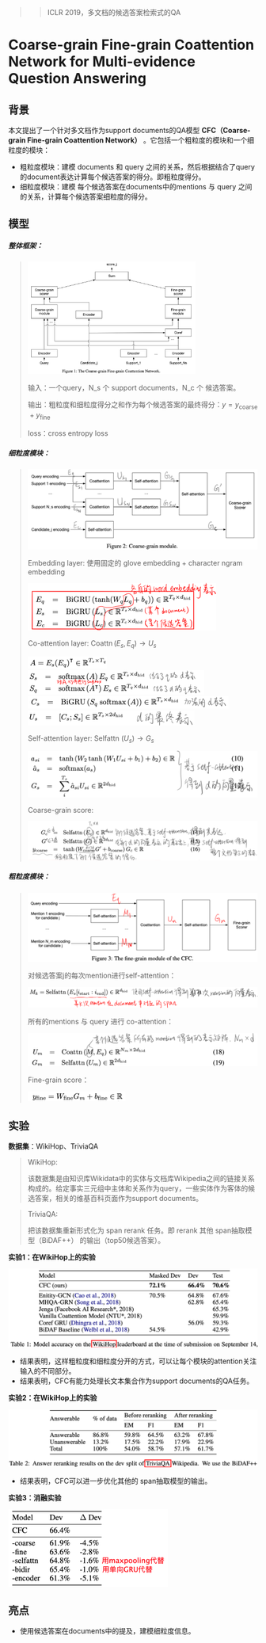 > > ICLR 2019，多文档的候选答案检索式的QA

# Coarse-grain Fine-grain Coattention Network for Multi-evidence Question Answering



## 背景

本文提出了一个针对多文档作为support documents的QA模型 **CFC（Coarse-grain Fine-grain Coattention Network）** 。它包括一个粗粒度的模块和一个细粒度的模块：

- 粗粒度模块：建模 documents 和 query 之间的关系，然后根据结合了query的document表达计算每个候选答案的得分。即粗粒度得分。
- 细粒度模块：建模 每个候选答案在documents中的mentions 与 query 之间的关系，计算每个候选答案细粒度的得分。



## 模型

##### 整体框架：

> <img src="../../images/image-20191228203214594.png" alt="image-20191228203214594" style="zoom:33%;" />
>
> 输入：一个query，N_s 个 support documents，N_c 个 候选答案。
>
> 输出：粗粒度和细粒度得分之和作为每个候选答案的最终得分：$y=y_{\text {coarse }}+y_{\text {fine }}$
>
> loss：cross entropy loss

##### 细粒度模块：

><img src="../../images/image-20191228203540910.png" alt="image-20191228203540910" style="zoom:50%;" />
>
>Embedding layer: 使用固定的 glove embedding + character ngram embedding
>
><img src="../../images/image-20191228203636047.png" alt="image-20191228203636047" style="zoom:50%;" />
>
>Co-attention layer:    $\operatorname{Coattn}\left(E_{s}, E_{q}\right) \rightarrow U_{s}$
>
><img src="../../images/image-20191228203803889.png" alt="image-20191228203803889" style="zoom:50%;" />
>
><img src="../../images/image-20191228203821462.png" alt="image-20191228203821462" style="zoom:50%;" />
>
><img src="../../images/image-20191228203843753.png" alt="image-20191228203843753" style="zoom:50%;" />
>
><img src="../../images/image-20191228203900886.png" alt="image-20191228203900886" style="zoom:50%;" />
>
>Self-attention layer:   $\text { Selfattn }\left(U_{s}\right) \rightarrow G_{s}$
>
><img src="../../images/image-20191228204034165.png" alt="image-20191228204034165" style="zoom:50%;" />
>
>Coarse-grain score:
>
><img src="../../images/image-20191228204227993.png" alt="image-20191228204227993" style="zoom:50%;" />

##### 粗粒度模块：

> <img src="../../images/image-20191228204355914.png" alt="image-20191228204355914" style="zoom:50%;" />
>
> 对候选答案j的每次mention进行self-attention：
>
> <img src="../../images/image-20191228204513592.png" alt="image-20191228204513592" style="zoom:50%;" />
>
> 所有的mentions 与 query 进行 co-attention：
>
> <img src="../../images/image-20191228204640263.png" alt="image-20191228204640263" style="zoom:50%;" />
>
> Fine-grain score：
>
> <img src="../../images/image-20191228204723658.png" alt="image-20191228204723658" style="zoom:50%;" />



## 实验

**数据集**：WikiHop、TriviaQA

>WikiHop:
>
>该数据集是由知识库Wikidata中的实体与文档库Wikipedia之间的链接关系构成的。给定事实三元组中主体和关系作为query，一些实体作为客体的候选答案，相关的维基百科页面作为support documents。

> TriviaQA:
>
> 把该数据集重新形式化为 span rerank 任务。即 rerank 其他 span抽取模型（BiDAF++） 的输出（top50候选答案）。

**实验1：在WikiHop上的实验**

<img src="../../images/image-20191228210809601.png" alt="image-20191228210809601" style="zoom:50%;" />

- 结果表明，这样粗粒度和细粒度分开的方式，可以让每个模块的attention关注输入的不同部分。
- 结果表明，CFC有能力处理长文本集合作为support documents的QA任务。

**实验2：在WikiHop上的实验**

<img src="../../images/image-20191228212337680.png" alt="image-20191228212337680" style="zoom:50%;" />

- 结果表明，CFC可以进一步优化其他的 span抽取模型的输出。

**实验3：消融实验**

<img src="../../images/image-20191228212703771.png" alt="image-20191228212703771" style="zoom:50%;" />



## 亮点

- 使用候选答案在documents中的提及，建模细粒度信息。



















